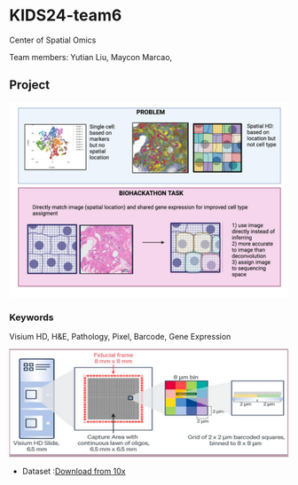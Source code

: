 # KIDS24-team6

Center of Spatial Omics

Team members:
    Yutian Liu, Maycon Marcao, 

## Project

![alt text](image.png)

### Keywords

Visium HD, H&E, Pathology, Pixel, Barcode, Gene Expression

![alt text](VisiumHD.png)

- Dataset :[Download from 10x](https://www.10xgenomics.com/datasets/visium-hd-cytassist-gene-expression-libraries-of-human-crc)